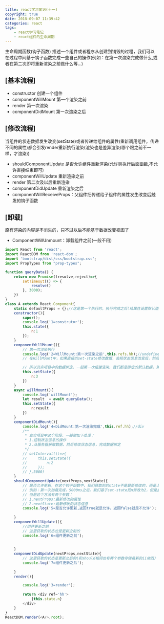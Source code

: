 ```yaml
---
title: react学习笔记(十一)
copyright: true
date: 2018-09-07 11:39:42
categories: react
tags:
    - react学习笔记
    - react组件的生命周期
---
```

生命周期函数(钩子函数)
描述一个组件或者程序从创建到销毁的过程，我们可以在过程中间基于钩子函数完成一些自己的操作(例如：在第一次渲染完成做什么,或者在第二次即将重新渲染之前做什么等...)
<!-- more -->

## [基本流程]

- constructor 创建一个组件
- componentWillMount 第一个渲染之前
- render 第一次渲染
- componentDidMount 第一次渲染之后

## [修改流程]

当组件的状态数据发生改变(setState)或者传递给组件的属性(重新调用组件，传递不同的属性)都会引发render重新执行渲染(渲染也是差异渲染(哪个跟之前不一样，才渲染))

- shouldComponentUpdate 是否允许组件重新渲染(允许则执行后面函数,不允许直接结束即可)
- componentWillUpdate 重新渲染之前
- render 第二次及以后重新渲染
- componentDidUpdate 重新渲染之后
- componentWillReceiveProps：父组件把传递给子组件的属性发生改变后触发的钩子函数

## [卸载]
原有渲染的内容是不消失的，只不过以后不能基于数据改变视图了

- ComponentWillUnmount：卸载组件之前(一般不用)

```javascript
import React from 'react';
import ReactDOM from 'react-dom';
import 'bootstrap/dist/css/bootstrap.css';
import PropTypes from "prop-types";

function queryData() {
    return new Promise((resolve,reject)=>{
        setTimeout(() => {
            resolve()
        }, 3000);
    })
}
class A extends React.Component{
    static defaultProps = {};//这是第一个执行的，执行完成之后(给属性设置默认值)才向下执行
    constructor(){
        super();
        console.log('1=construtor');
        this.state({
            n:1
        });
    }
    componentWillMount(){
        // 第一次渲染执行
        console.log('2=WillMount:第一次渲染之前',this.refs.hh);//undefined
        // 在WillMount中，如果直接的set-state修改数据，会把状态信息改变后，然后人的人和Didmount；但是如果set-state是放到一个异步操作中完成(例如：定时器或者从服务器获取数据)，也是先执行render和Did，然后再执行这个异步操作修改状态，紧接着走修改的流程(这样和放到Did_Mount中没有区别),所以我们一般把数据请求放到Did中处理

        // 所以真实项目中的数据绑定，一般第一次组建渲染，我们都是绑定的默认数据，第二次才是绑定的从服务器获取的数据(有些需求我们需要根据是否存在判断显示隐藏符)
        this.setState({
            n:3
        })
    }
    async willMount(){
        console.log('willMount');
        let result  = await queryData();
        this.setState({
            n:result
        })
    }
    componentDidMount(){
        console.log('4=DidMount:第一次渲染完成',this.ref.hh);//div
        /**
         * 真实项目中这个阶段，一般做如下处理：
         * 1.控制状态信息的操作
         * 2.从服务器获取数据，然后修改状态信息，完成数据绑定
         */
        // setInterval(()=>{
        //     this.setState({
        //         n:2
        //     });
        // },5000)
    }
    shouldComponentUpdate(nextProps,nextState){
        // 是否允许更新，在这个钩子函数中，我们获取到的state不是最新修改的，而是上一次的state的值
        // 例如：第一次加载完成，5000ms之后。我们基于set-state把n修改为2，但是此处获取的还是1
        // 但是这个方法有两个参数：
        // 1.nextProps:最新修改的属性
        // 2.nextState:最新修改的状态信息
        console.log('5=是否允许更新,返回true就是允许，返回false就是不允许');
        
    }
    componentWillUpdate(){
        //组件更新之前
        // 这里获取的状态也是更新之前的
        console.log('6=组件更新之前');
        
        
    }
    componentDidUpdate(nextProps,nextState){
        // 这里获取的状态是更新之后的(和should相同也有两个参数存储最新的ii纳西)
        console.log('7=组件更新之后');
        
    }
    render(){

        console.log('3=render');
        
        return <div ref='hh'>
            {this.state.n}
        </div>
    }
}
ReactDOM.render(<A/>,root);
```